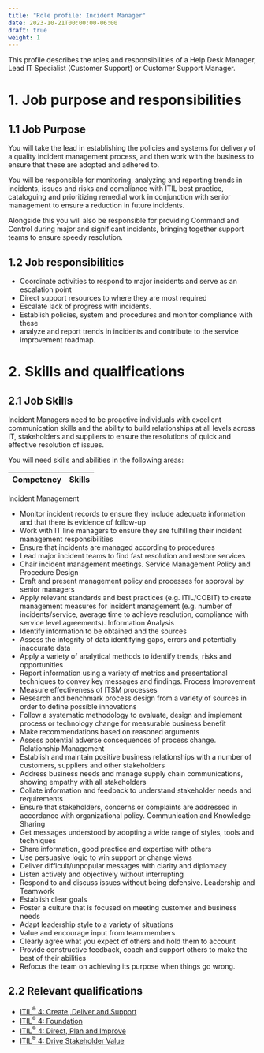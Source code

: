 ```yaml
---
title: "Role profile: Incident Manager"
date: 2023-10-21T00:00:00-06:00
draft: true
weight: 1
---
```


This profile describes the roles and responsibilities of a Help Desk Manager, Lead IT Specialist (Customer Support) or Customer Support Manager.

# 1. Job purpose and responsibilities
## 1.1 Job Purpose
You will take the lead in establishing the policies and systems for delivery of a quality incident management process, and then work with the business to ensure that these are adopted and adhered to.

You will be responsible for monitoring, analyzing and reporting trends in incidents, issues and risks and compliance with ITIL best practice, cataloguing and prioritizing remedial work in conjunction with senior management to ensure a reduction in future incidents.

Alongside this you will also be responsible for providing Command and Control during major and significant incidents, bringing together support teams to ensure speedy resolution.

## 1.2 Job responsibilities
- Coordinate activities to respond to major incidents and serve as an escalation point
- Direct support resources to where they are most required
- Escalate lack of progress with incidents.
- Establish policies, system and procedures and monitor compliance with these
- analyze and report trends in incidents and contribute to the service improvement roadmap.

# 2. Skills and qualifications
## 2.1 Job Skills
Incident Managers need to be proactive individuals with excellent communication skills and the ability to build relationships at all levels across IT, stakeholders and suppliers to ensure the resolutions of quick and effective resolution of issues.

You will need skills and abilities in the following areas:

| Competency | Skills |
| - | - |
Incident Management
* Monitor incident records to ensure they include adequate information and that there is evidence of follow-up
* Work with IT line managers to ensure they are fulfilling their incident management responsibilities
* Ensure that incidents are managed according to procedures
* Lead major incident teams to find fast resolution and restore services
* Chair incident management meetings.
Service Management Policy and Procedure Design
* Draft and present management policy and processes for approval by senior managers
* Apply relevant standards and best practices (e.g. ITIL/COBIT) to create management measures for incident management (e.g. number of incidents/service, average time to achieve resolution, compliance with service level agreements).
Information Analysis
* Identify information to be obtained and the sources
* Assess the integrity of data identifying gaps, errors and potentially inaccurate data
* Apply a variety of analytical methods to identify trends, risks and opportunities
* Report information using a variety of metrics and presentational techniques to convey key messages and findings.
Process Improvement
* Measure effectiveness of ITSM processes
* Research and benchmark process design from a variety of sources in order to define possible innovations
* Follow a systematic methodology to evaluate, design and implement process or technology change for measurable business benefit
* Make recommendations based on reasoned arguments
* Assess potential adverse consequences of process change.
Relationship Management
* Establish and maintain positive business relationships with a number of customers, suppliers and other stakeholders
* Address business needs and manage supply chain communications, showing empathy with all stakeholders
* Collate information and feedback to understand stakeholder needs and requirements
* Ensure that stakeholders, concerns or complaints are addressed in accordance with organizational policy.
Communication and Knowledge Sharing
* Get messages understood by adopting a wide range of styles, tools and techniques
* Share information, good practice and expertise with others
* Use persuasive logic to win support or change views
* Deliver difficult/unpopular messages with clarity and diplomacy
* Listen actively and objectively without interrupting
* Respond to and discuss issues without being defensive.
Leadership and Teamwork
* Establish clear goals
* Foster a culture that is focused on meeting customer and business needs
* Adapt leadership style to a variety of situations
* Value and encourage input from team members
* Clearly agree what you expect of others and hold them to account
* Provide constructive feedback, coach and support others to make the best of their abilities
* Refocus the team on achieving its purpose when things go wrong.

## 2.2 Relevant qualifications
- [ITIL<sup>®</sup> 4: Create, Deliver and Support](https://www.axelos.com/certifications/itil-service-management/managing-professional/create-deliver-and-support)
- [ITIL<sup>®</sup> 4: Foundation](https://www.axelos.com/certifications/itil-service-management/itil-4-foundation)
- [ITIL<sup>®</sup> 4: Direct, Plan and Improve](https://www.axelos.com/certifications/itil-service-management/managing-professional/direct-plan-and-improve)
- [ITIL<sup>®</sup> 4: Drive Stakeholder Value](https://www.axelos.com/certifications/itil-service-management/managing-professional/drive-stakeholder-value)
